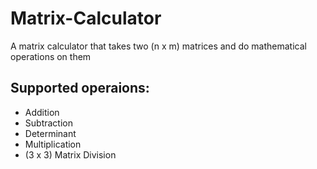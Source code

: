 # Matrix-Calculator

A matrix calculator that takes two (n x m) matrices and do mathematical operations on them
## Supported operaions:
* Addition
* Subtraction
* Determinant
* Multiplication
* (3 x 3) Matrix Division 
